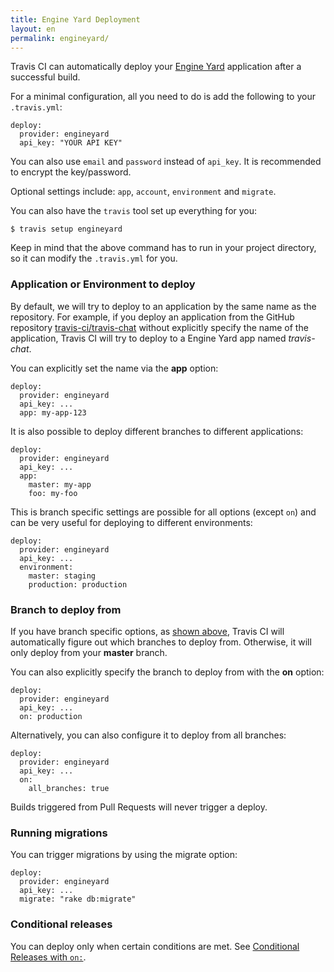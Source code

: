 ```yaml
---
title: Engine Yard Deployment
layout: en
permalink: engineyard/
---
```


Travis CI can automatically deploy your [Engine Yard](https://www.engineyard.com/) application after a successful build.

For a minimal configuration, all you need to do is add the following to your `.travis.yml`:

    deploy:
      provider: engineyard
      api_key: "YOUR API KEY"

You can also use `email` and `password` instead of `api_key`. It is recommended to encrypt the key/password.

Optional settings include: `app`, `account`, `environment` and `migrate`.

You can also have the `travis` tool set up everything for you:

    $ travis setup engineyard

Keep in mind that the above command has to run in your project directory, so it can modify the `.travis.yml` for you.

### Application or Environment to deploy

By default, we will try to deploy to an application by the same name as the repository. For example, if you deploy an application from the GitHub repository [travis-ci/travis-chat](https://github.com/travis-ci/travis-chat) without explicitly specify the name of the application, Travis CI will try to deploy to a Engine Yard app named *travis-chat*.

You can explicitly set the name via the **app** option:

    deploy:
      provider: engineyard
      api_key: ...
      app: my-app-123

It is also possible to deploy different branches to different applications:

    deploy:
      provider: engineyard
      api_key: ...
      app:
        master: my-app
        foo: my-foo

This is branch specific settings are possible for all options (except `on`) and can be very useful for deploying to different environments:

    deploy:
      provider: engineyard
      api_key: ...
      environment:
        master: staging
        production: production

### Branch to deploy from

If you have branch specific options, as [shown above](#Application-or-Environment-to-deploy), Travis CI will automatically figure out which branches to deploy from. Otherwise, it will only deploy from your **master** branch.

You can also explicitly specify the branch to deploy from with the **on** option:

    deploy:
      provider: engineyard
      api_key: ...
      on: production

Alternatively, you can also configure it to deploy from all branches:

    deploy:
      provider: engineyard
      api_key: ...
      on:
        all_branches: true

Builds triggered from Pull Requests will never trigger a deploy.

### Running migrations

You can trigger migrations by using the migrate option:

    deploy:
      provider: engineyard
      api_key: ...
      migrate: "rake db:migrate"

### Conditional releases

You can deploy only when certain conditions are met.
See [Conditional Releases with `on:`](/user/deployment#Conditional-Releases-with-on%3A).
